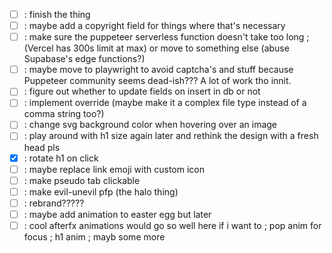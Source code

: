 - [ ] : finish the thing
- [ ] : maybe add a copyright field for things where that's necessary
- [ ] : make sure the puppeteer serverless function doesn't take too long ; (Vercel has 300s limit at max) or move to something else (abuse Supabase's edge functions?)
- [ ] : maybe move to playwright to avoid captcha's and stuff because Puppeteer community seems dead-ish??? A lot of work tho innit.
- [ ] : figure out whether to update fields on insert in db or not
- [ ] : implement override (maybe make it a complex file type instead of a comma string too?)
- [ ] : change svg background color when hovering over an image
- [ ] : play around with h1 size again later and rethink the design with a fresh head pls
- [x] : rotate h1 on click
- [ ] : maybe replace link emoji with custom icon
- [ ] : make pseudo tab clickable
- [ ] : make evil-unevil pfp (the halo thing)
- [ ] : rebrand?????
- [ ] : maybe add animation to easter egg but later
- [ ] : cool afterfx animations would go so well here if i want to ; pop anim for focus ; h1 anim ; mayb some more

